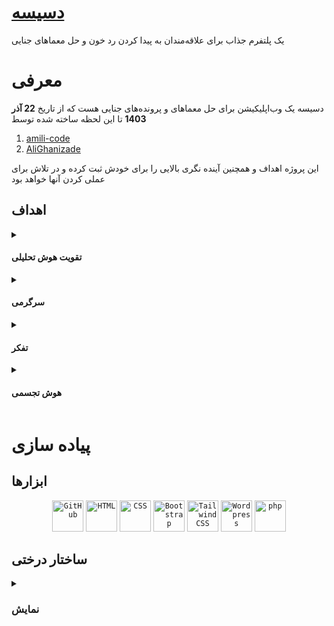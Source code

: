 <div direction="rtl">

# [دسیسه](https://dasise.rayafeed.com)    
یک پلتفرم جذاب برای علاقه‌مندان به پیدا کردن رد خون و حل معما‌های جنایی  
# معرفی
دسیسه یک وب‌اپلیکیشن برای حل معماهای و پرونده‌های جنایی هست که از تاریخ **22 آذر 1403** تا این لحظه ساخته شده توسط  
<div direction="ltr">
  
  1. [amili-code](https://github.com/amili-code)  
  2. [AliGhanizade](https://github.com/AliGhanizade)  
</div>
این پروژه اهداف و همچنین آینده نگری بالایی را برای خودش ثبت کرده و در تلاش برای عملی کردن آنها خواهد بود

## اهداف    

<details>
<summary>
  
  #### تقویت هوش تحلیلی</summary>  
ما در <a href="https://dasise.rayafeed.com">سایتمون</a> قسمتی رو برای شما عزیزان طراحی کردیم به نام  <a href="https://dasise.rayafeed.com/exam/">دقت درسرعت</a>
</details>

<details><summary>
  
  #### سرگرمی</summary>  
با توجه به گستردگی معماها و بخش‌های مختلفی که داخل سایت قرار دارد شما به راحتی میتوانید از تایم‌هایی که در انتظار افراد، اتوبوس، مترو و .. هستید برای سرگرم شدن خود استفاده کنید
</details>

<details><summary>
  
  #### تفکر</summary>  
حل کردن مساعل و معماها همانطور که از گذشته برای تقویت هوش و تفکر استفاده میشده ماهم در تیممون تلاش بر ارائه معماهایی با سطح فکری مختلف در اختیار شما قرار داده‌ایم
</details>

<details><summary>
  
  #### هوش تجسمی</summary>  
   داخل معما‌ و پرونده های جنایی، ما تلاش کردیم تا شما حس حضور به عنوان کاراگاه در آن محیط را داشته باشید 
   اما این فقط به تلاش ما بستگی ندارد و شما هم باید محیط را تجسم و تصور کنید تا درک بهتری از پرونده داشته باشید که به مرور بر هوش تجسمی شما تاثیرات خوبی می‌گذارد
</details>

# پیاده سازی	
 ## ابزارها

<div align="center">
	<code><img width="50" src="https://raw.githubusercontent.com/marwin1991/profile-technology-icons/refs/heads/main/icons/github.png" alt="GitHub" title="GitHub"/></code>
	<code><img width="50" src="https://raw.githubusercontent.com/marwin1991/profile-technology-icons/refs/heads/main/icons/html.png" alt="HTML" title="HTML"/></code>
	<code><img width="50" src="https://raw.githubusercontent.com/marwin1991/profile-technology-icons/refs/heads/main/icons/css.png" alt="CSS" title="CSS"/></code>
	<code><img width="50" src="https://raw.githubusercontent.com/marwin1991/profile-technology-icons/refs/heads/main/icons/bootstrap.png" alt="Bootstrap" title="Bootstrap"/></code>
	<code><img width="50" src="https://raw.githubusercontent.com/marwin1991/profile-technology-icons/refs/heads/main/icons/tailwind_css.png" alt="Tailwind CSS" title="Tailwind CSS"/></code>
	<code><img width="50" src="https://raw.githubusercontent.com/marwin1991/profile-technology-icons/refs/heads/main/icons/wordpress.png" alt="Wordpress" title="Wordpress"/></code>
	<code><img width="50" src="https://raw.githubusercontent.com/marwin1991/profile-technology-icons/refs/heads/main/icons/php.png" alt="php" title="php"/></code>
</div>


## ساختار درختی	

<details>
<summary>
  
  ### نمایش</summary> 
 
<div direction="ltr">
  
[Dasise](https://github.com/amili-code/dasise)  
├─assets  
│ ├─css  
│ ├─font  
│ ├─img  
│ ├─js  
│ ├─scss  
│ └──vendor  
├─components  
| └──pic.php
├─demon  
├─forms  
├─pic  
├─senarios  
├─404.php
├─footer.php  
├─functions.php  
├─header.php  
├─hello.html  
├─index.php  
├─login.php  
├─page-about-us.php  
├─page-challenges.php  
├─page-exam.php  
├─page-plan.php  
├─page-prof.php  
├─page-purchase.php  
├─page-results.php  
├─page-sugestion.php  
├─page-text.php  
├─process_form.php  
├─process_scenario.php  
├─senario.json  
├─singnup.php  
├─single-category-story.php  
├─single-lost.php  
├─single.php  
├─singular.php  
├─style.css
└──template-solve-challenge.php



</div>
</details>

</div>
